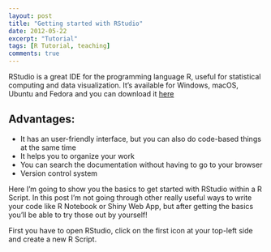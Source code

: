 ```yaml
---
layout: post
title: "Getting started with RStudio"
date: 2012-05-22
excerpt: "Tutorial"
tags: [R Tutorial, teaching]
comments: true
---
```


RStudio is a great IDE for the programming language R, useful for statistical computing and data visualization. It’s available for Windows, macOS, Ubuntu and Fedora and you can download it <a href="https://www.rstudio.com/products/rstudio/download/">here</a>

## Advantages:
* It has an  user-friendly interface, but you can also do code-based things at the same time
* It helps you to organize your work
* You can search the documentation without having to go to your browser
* Version control system

Here I’m going to show you the basics to get started with RStudio within a R Script. In this post I’m not going through other really useful ways to write your code like R Notebook or Shiny Web App, but after getting the basics you’ll be able to try those out by yourself! 

First you have to open RStudio, click on the first icon at your top-left side and create a new R Script. 
